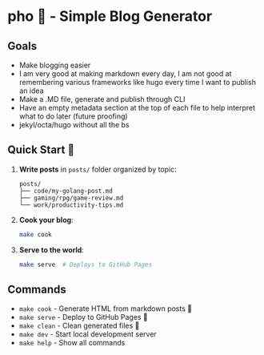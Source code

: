 # pho 🍜 - Simple Blog Generator

## Goals
- Make blogging easier
- I am very good at making markdown every day, I am not good at remembering various frameworks like hugo every time I want to publish an idea
- Make a .MD file, generate and publish through CLI
- Have an empty metadata section at the top of each file to help interpret what to do later (future proofing)
- jekyl/octa/hugo without all the bs


## Quick Start 🚀

1. **Write posts** in `posts/` folder organized by topic:
   ```
   posts/
   ├── code/my-golang-post.md
   ├── gaming/rpg/game-review.md
   └── work/productivity-tips.md
   ```

2. **Cook your blog**:
   ```bash
   make cook
   ```

3. **Serve to the world**:
   ```bash
   make serve  # Deploys to GitHub Pages
   ```

## Commands

- `make cook` - Generate HTML from markdown posts 🍜
- `make serve` - Deploy to GitHub Pages 🥢  
- `make clean` - Clean generated files 🧹
- `make dev` - Start local development server
- `make help` - Show all commands


